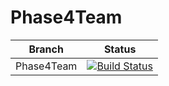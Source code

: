 # Phase4Team

| Branch        | Status       |
| ------------- |:-------------:|
| Phase4Team | [![Build Status](http://192.168.62.136:8080/job/firstProject/badge/icon)](http://192.168.62.136:8080/job/firstProject/) |
